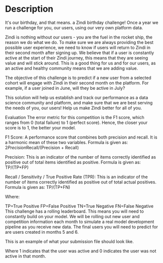 # Description
It's our birthday, and that means. a Zindi birthday challenge! Once a year we run a challenge for you, our users, using our very own platform data.

Zindi is nothing without our users - you are the fuel in the rocket ship, the reason we do what we do. To make sure we are always providing the best possible user experience, we need to know if users will return to Zindi in their second month after signing up. We believe that if a user is constantly active at the start of their Zindi journey, this means that they are seeing value and will stick around. This is a good thing for us and for our users, as an active and healthy community means that we are adding value.

The objective of this challenge is to predict if a new user from a selected cohort will engage with Zindi in their second month on the platform. For example, if a user joined in June, will they be active in July?

This solution will help us establish and track our performance as a data science community and platform, and make sure that we are best serving the needs of you, our users! Help us make Zindi better for all of you.


Evaluation
The error metric for this competition is the F1 score, which ranges from 0 (total failure) to 1 (perfect score). Hence, the closer your score is to 1, the better your model.

F1 Score: A performance score that combines both precision and recall. It is a harmonic mean of these two variables. Formula is given as: 2*Precision*Recall/(Precision + Recall)

Precision: This is an indicator of the number of items correctly identified as positive out of total items identified as positive. Formula is given as: TP/(TP+FP)

Recall / Sensitivity / True Positive Rate (TPR): This is an indicator of the number of items correctly identified as positive out of total actual positives. Formula is given as: TP/(TP+FN)

Where:

TP=True Positive
FP=False Positive
TN=True Negative
FN=False Negative
This challenge has a rolling leaderboard. This means you will need to constantly build on your model. We will be rolling out new user and competition information each month to simulate a real model development pipeline as you receive new data. The final users you will need to predict for are users created in months 5 and 6.

This is an example of what your submission file should look like.

Where 1 indicates that the user was active and 0 indicates the user was not active in that month.